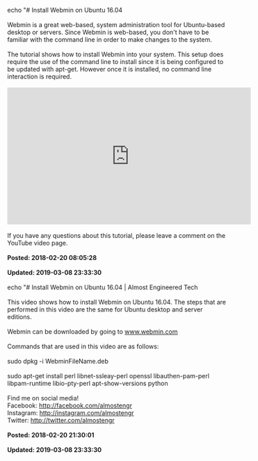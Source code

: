 echo "# Install Webmin on Ubuntu 16.04<br /><br />Webmin is a great web-based, system administration tool for Ubuntu-based desktop or servers. Since Webmin is web-based, you don't have to be familiar with the command line in order to make changes to the system. <br /><br />The tutorial shows how to install Webmin into your system. This setup does require the use of the command line to install since it is being configured to be updated with apt-get. However once it is installed, no command line interaction is required.<br /><br /><iframe width="560" height="315" src="https://www.youtube.com/embed/seLM4gbfzeo" frameborder="0" allow="autoplay; encrypted-media" allowfullscreen></iframe><br /><br />If you have any questions about this tutorial, please leave a comment on the YouTube video page.<br /><br />**Posted: 2018-02-20 08:05:28**<br /><br />**Updated: 2019-03-08 23:33:30**<br /><br />
echo "# Install Webmin on Ubuntu 16.04 | Almost Engineered Tech<br /><br />This video shows how to install Webmin on Ubuntu 16.04.  The steps that are performed in this video are the same for Ubuntu desktop and server editions.<br /><br />Webmin can be downloaded by going to www.webmin.com<br /><br />Commands that are used in this video are as follows:<br /><br />sudo dpkg -i WebminFileName.deb<br /><br />sudo apt-get install perl libnet-ssleay-perl openssl libauthen-pam-perl libpam-runtime libio-pty-perl apt-show-versions python<br /><br />Find me on social media!<br />Facebook: http://facebook.com/almostengr<br />Instagram: http://instagram.com/almostengr<br />Twitter: http://twitter.com/almostengr<br /><br />**Posted: 2018-02-20 21:30:01**<br /><br />**Updated: 2019-03-08 23:33:30**<br /><br />
